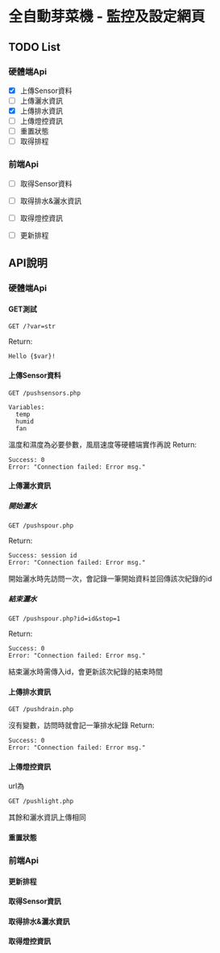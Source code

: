 # 全自動芽菜機 - 監控及設定網頁

## TODO List
### 硬體端Api
- [x] 上傳Sensor資料
- [ ] 上傳灑水資訊
- [x] 上傳排水資訊
- [ ] 上傳燈控資訊
- [ ] 重置狀態
- [ ] 取得排程

### 前端Api
- [ ] 取得Sensor資料
- [ ] 取得排水&灑水資訊
- [ ] 取得燈控資訊
- [ ] 更新排程


## API說明

### 硬體端Api
#### GET測試
```
GET /?var=str
```
Return:
```
Hello {$var}!
```

#### 上傳Sensor資料
```
GET /pushsensors.php
```
```
Variables:
  temp
  humid
  fan
```
溫度和濕度為必要參數，風扇速度等硬體端實作再說
Return:
```
Success: 0
Error: "Connection failed: Error msg."
```

#### 上傳灑水資訊
##### 開始灑水
```
GET /pushspour.php
```
Return:
```
Success: session id
Error: "Connection failed: Error msg."
```
開始灑水時先訪問一次，會記錄一筆開始資料並回傳該次紀錄的id

##### 結束灑水
```
GET /pushspour.php?id=id&stop=1
```
Return:
```
Success: 0
Error: "Connection failed: Error msg."
```
結束灑水時需傳入id，會更新該次紀錄的結束時間


#### 上傳排水資訊
```
GET /pushdrain.php
```
沒有變數，訪問時就會記一筆排水紀錄
Return:
```
Success: 0
Error: "Connection failed: Error msg."
```

#### 上傳燈控資訊
url為
```
GET /pushlight.php
```
其餘和灑水資訊上傳相同

#### 重置狀態

### 前端Api
#### 更新排程

#### 取得Sensor資訊

#### 取得排水&灑水資訊

#### 取得燈控資訊